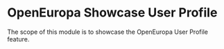 # OpenEuropa Showcase User Profile

The scope of this module is to showcase the OpenEuropa User Profile feature.
